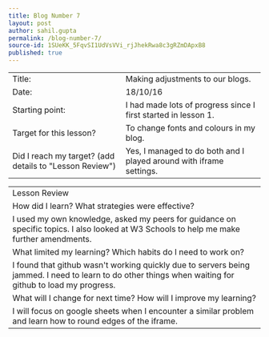 ```yaml
---
title: Blog Number 7
layout: post
author: sahil.gupta
permalink: /blog-number-7/
source-id: 1SUeKK_5FqvSI1UdVsVVi_rjJhekRwa8c3gRZmDApxB8
published: true
---
```

<table>
  <tr>
    <td>Title:</td>
    <td>Making adjustments to our blogs.</td>
  </tr>
  <tr>
    <td>Date:</td>
    <td>18/10/16</td>
  </tr>
  <tr>
    <td>Starting point:</td>
    <td>I had made lots of progress since I first started in lesson 1. </td>
  </tr>
  <tr>
    <td>Target for this lesson?</td>
    <td>To change fonts and colours in my blog.</td>
  </tr>
  <tr>
    <td>Did I reach my target? 
(add details to "Lesson Review")</td>
    <td>Yes, I managed to do both and I played around with iframe settings.</td>
  </tr>
</table>


<table>
  <tr>
    <td>Lesson Review</td>
  </tr>
  <tr>
    <td>How did I learn? What strategies were effective? </td>
  </tr>
  <tr>
    <td>I used my own knowledge, asked my peers for guidance on specific topics. I also looked at W3 Schools to help me make further amendments.</td>
  </tr>
  <tr>
    <td>What limited my learning? Which habits do I need to work on? </td>
  </tr>
  <tr>
    <td>I found that github wasn't working quickly due to servers being jammed. I need to learn to do other things when waiting for github to load my progress.</td>
  </tr>
  <tr>
    <td>What will I change for next time? How will I improve my learning?</td>
  </tr>
  <tr>
    <td>I will focus on google sheets when I encounter a similar problem and learn how to round edges of the iframe.</td>
  </tr>
</table>


